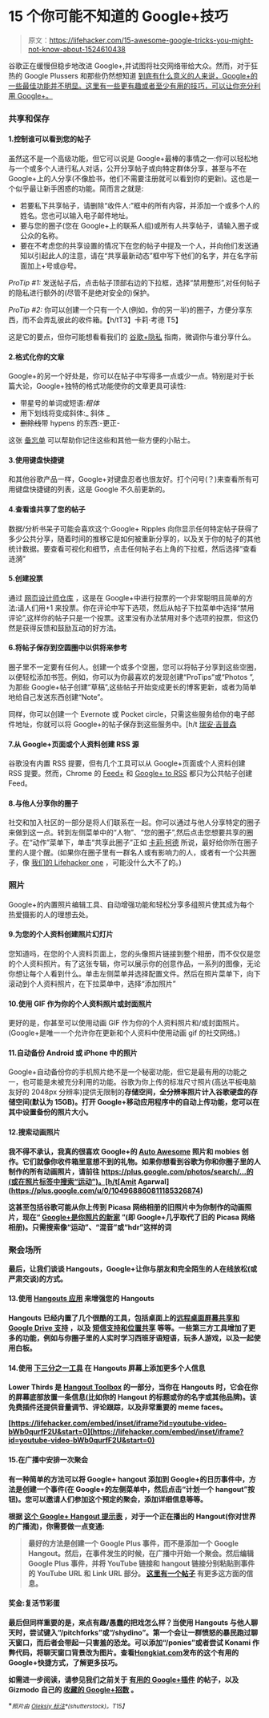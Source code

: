 # 15 个你可能不知道的 Google+技巧

> 原文：<https://lifehacker.com/15-awesome-google-tricks-you-might-not-know-about-1524610438>

谷歌正在缓慢但稳步地改进 Google+,并试图将社交网络带给大众。然而，对于狂热的 Google Plussers 和那些仍然想知道 [到底有什么意义的人来说，Google+的一些最佳功能并不明显。这里有一些更有趣或者至少有用的技巧，可以让你充分利用 Google+。](https://lifehacker.com/what-good-is-google-if-my-friends-dont-use-it-5863389)



### 共享和保存

#### 1.控制谁可以看到您的帖子

虽然这不是一个高级功能，但它可以说是 Google+最棒的事情之一:你可以轻松地与一个或多个人进行私人对话，公开分享帖子或向特定群体分享，甚至与不在 Google+上的人分享(不像脸书，他们不需要注册就可以看到你的更新)。这也是一个似乎最让新手困惑的功能。简而言之就是:

*   若要私下共享帖子，请删除“收件人:”框中的所有内容，并添加一个或多个人的姓名。您也可以输入电子邮件地址。
*   要与您的圈子(您在 Google+上的联系人组)或所有人共享帖子，请输入圈子或公众的名称。
*   要在不考虑您的共享设置的情况下在您的帖子中提及一个人，并向他们发送通知以引起此人的注意，请在“共享最新动态”框中写下他们的名字，并在名字前面加上+号或@号。

*ProTip #1:* 发送帖子后，点击帖子顶部右边的下拉框，选择“禁用整形”,对任何帖子的隐私进行额外的(尽管不是绝对安全的)保护。

*ProTip #2:* 你可以创建一个只有一个人(例如，你的另一半)的圈子，方便分享东西，而不会弄乱彼此的收件箱。【h/tT3】卡莉·考德 T5】

这是它的要点，但你可能想看看我们的 [谷歌+隐私](https://lifehacker.com/a-guide-to-google-privacy-and-information-control-5827683) 指南，微调你与谁分享什么。

#### 2.格式化你的文章

Google+的另一个好处是，你可以在帖子中写得多一点或少一点。特别是对于长篇大论，Google+独特的格式功能使你的文章更具可读性:

*   带星号的单词或短语:*粗体*
*   用下划线将变成斜体:_ 斜体 _
*   ~~删除线~~带 hypens 的东西:-更正-

这张 [备忘单](https://lifehacker.com/the-google-cheatsheet-is-a-quick-reference-to-using-go-5820794) 可以帮助你记住这些和其他一些方便的小贴士。

#### 3.使用键盘快捷键

和其他谷歌产品一样，Google+对键盘忍者也很友好。打个问号(？)来查看所有可用键盘快捷键的列表，这是 Google 不久前更新的。

#### 4.查看谁共享了您的帖子

数据/分析书呆子可能会喜欢这个:Google+ Ripples 向你显示任何特定帖子获得了多少公共分享，随着时间的推移它是如何被重新分享的，以及关于你的帖子的其他统计数据。要查看可视化和细节，点击任何帖子右上角的下拉框，然后选择“查看涟漪”

#### 5.创建投票

通过 [网页设计师仓库](http://www.webdesignerdepot.com/2011/11/25-google-tips-and-tricks/) ，这是在 Google+中进行投票的一个非常聪明且简单的方法:请人们用+1 来投票。你在评论中写下选项，然后从帖子下拉菜单中选择“禁用评论”,这样你的帖子只是一个投票。这里没有办法禁用对多个选项的投票，但这仍然是获得反馈和鼓励互动的好方法。

#### 6.将帖子保存到空圆圈中以供将来参考

圈子里不一定要有任何人。创建一个或多个空圈，您可以将帖子分享到这些空圈，以便轻松添加书签。例如，你可以为你最喜欢的发现创建“ProTips”或“Photos ”,为那些 Google+帖子创建“草稿”,这些帖子开始变成更长的博客更新，或者为简单地给自己发送东西创建“Note”。

同样，你可以创建一个 Evernote 或 Pocket circle，只需这些服务给你的电子邮件地址，你就可以将 Google+的帖子保存到这些服务中。[h/t [瑞安·吉普森](https://plus.google.com/u/0/113506898598086193893)

#### 7.从 Google+页面或个人资料创建 RSS 源

谷歌没有内置 RSS 提要，但有几个工具可以从 Google+页面或个人资料创建 RSS 提要。然而，Chrome 的 [Feed+](https://chrome.google.com/webstore/detail/feed%2B/eaiadkmgpppkonfodnepmoknpaphnlij/related?hl=en) 和 [Google+ to RSS](http://gplusrss.com/home/how_to_create_rss_feed_google_plus) 都只为公共帖子创建 Feed。

#### 8.与他人分享你的圈子

社交和加入社区的一部分是将人们联系在一起。你可以通过与他人分享特定的圈子来做到这一点。转到左侧菜单中的“人物”、“您的圈子”,然后点击您想要共享的圈子。在“动作”菜单下，单击“共享此圈子”正如 [卡莉·柯德](https://plus.google.com/u/0/109702519492065446787) 所说，最好给你所在圈子里的人提个醒。(如果你在圈子里有一群名人或有影响力的人，或者有一个公共圈子，像 [我们的 Lifehacker one](https://plus.google.com/+Lifehacker/posts/9bM1yBZmAt8) ，可能没什么大不了的。)

### 照片

Google+的内置照片编辑工具、自动增强功能和轻松分享多组照片使其成为每个热爱摄影的人的理想去处。

#### 9.为您的个人资料创建照片幻灯片

您知道吗，在您的个人资料页面上，您的头像照片链接到整个相册，而不仅仅是您的个人资料照片。有了这张专辑，你可以展示你的创意作品，一系列的图像，无论你想让每个人看到什么。单击左侧菜单并选择配置文件。然后在照片菜单下，向下滚动到个人资料照片，在下拉菜单中，选择“添加照片”

#### 10.使用 GIF 作为你的个人资料照片或封面照片

更好的是，你甚至可以使用动画 GIF 作为你的个人资料照片和/或封面照片。(Google+是唯一一个允许你在更新和个人资料中使用动画 gif 的社交网络。)

#### 11.自动备份 Android 或 iPhone 中的照片

Google+自动备份你的手机照片绝不是一个秘密功能，但它是最有用的功能之一，也可能是未被充分利用的功能。谷歌为你上传的标准尺寸照片(高达平板电脑友好的 2048px 分辨率)提供无限制的[](https://support.google.com/plus/answer/156348?hl=en)**存储空间，全分辨率照片计入谷歌硬盘的存储空间(默认为 15GB)。打开 Google+移动应用程序中的自动上传功能，您可以在其中设置备份的照片大小。**

#### **12.搜索动画照片**

**我不得不承认，我真的很喜欢 Google+的 [Auto Awesome](https://support.google.com/plus/answer/3113884?p=photos_auto_awesome&hl=en&authuser=0&rd=1) 照片和 mobies 创作。它们就像你收件箱里意想不到的礼物。如果你想看到谷歌为你和你圈子里的人制作的所有动画照片，请前往 https://plus.google.com/photos/search/…的(或在照片标签中搜索“运动”)。[h/t[Amit Agarwal](https://plus.google.com/u/0/104968860811185326874)**

**这甚至包括谷歌可能从你上传到 Picasa 网络相册的旧照片中为你制作的动画照片，现在“ [Google+是你照片的新家](https://support.google.com/picasa/answer/1321133?hl=en) ”(即 Google+几乎取代了旧的 Picasa 网络相册)。只需搜索像“运动”、“混音”或“hdr”这样的词**

### **聚会场所**

**最后，让我们谈谈 Hangouts，Google+让你与朋友和完全陌生的人在线放松(或严肃交谈)的方式。**

#### **13.使用 [Hangouts 应用](http://hangoutapps.com/) 来增强您的 Hangouts**

**Hangouts 已经内置了几个很酷的工具，包括桌面上的[远程桌面](http://lifehacker.com/google-hangouts-get-remote-desktops-to-make-troubleshoo-487168873)[屏幕共享和 Google Drive 支持](https://lifehacker.com/google-hangouts-adds-screen-sharing-google-docs-colla-5842191) ，以及 [短信支持和位置共享](https://lifehacker.com/google-hangouts-with-sms-support-and-location-sharing-n-1460366289) 等等。一些第三方工具增加了更多的功能，例如与你圈子里的人实时学习西班牙语短语，玩多人游戏，以及一起使用白板。**

#### **14.使用 [下三分之一工具](http://socialsolutionscollective.com/google-plus-lower-thirds-hangouts/) 在 Hangouts 屏幕上添加更多个人信息**

**Lower Thirds 是 [Hangout Toolbox](http://hangouttoolbox.com/) 的一部分，当你在 Hangouts 时，它会在你的屏幕底部放置一条信息(比如你的 Hangout 的标题或你的名字或其他品牌)。该免费插件还提供音量调节、评论跟踪，以及非常重要的 meme faces。**

 **[https://lifehacker.com/embed/inset/iframe?id=youtube-video-bWb0qurfF2U&start=0](https://lifehacker.com/embed/inset/iframe?id=youtube-video-bWb0qurfF2U&start=0)** 

#### **15.在广播中安排一次聚会**

**有一种简单的方法可以将 Google+ hangout 添加到 Google+的日历事件中，方法是创建一个事件(在 Google+的左侧菜单中，然后点击“计划一个 hangout”按钮)。您可以邀请人们参加这个预定的聚会，添加详细信息等等。**

**根据 [这个 Google+ Hangout 提示表](https://docs.google.com/document/d/13LQkWSH104pwgjWvIXpXf6O8wi23zPG4hzcJ9I32in0/edit#bookmark=id.81cc6q6e9c74) ，对于一个正在播出的 Hangout(你对世界的广播流)，你需要做一点变通:**

> **最好的方法是创建一个 Google Plus 事件，而不是添加一个 Google Hangout。然后，在事件发生的时候，在广播中开始一个聚会。然后编辑 Google Plus 事件，并将 YouTube 链接和 hangout 链接分别粘贴到事件的 YouTube URL 和 Link URL 部分。 [这里有一个帖子](https://plus.google.com/+NatalieVillalobos/posts/a1sgtv91skA) 有更多这方面的信息。**

#### **奖金:复活节彩蛋**

**最后但同样重要的是，来点有趣/愚蠢的把戏怎么样？当使用 Hangouts 与他人聊天时，尝试键入“/pitchforks”或“/shydino”。第一个会让一群愤怒的暴民跑过聊天窗口，而后者会带起一只害羞的恐龙。可以添加“/ponies”或者尝试 Konami 作弊代码，将聊天窗口背景改为图片。查看[Hongkiat.com](http://www.hongkiat.com/blog/gplus-shortcuts-tips-tricks/)发布的这个有用的 Google+快捷方式，了解更多技巧。**

**如需进一步阅读，请参见我们之前关于 [有用的 Google+插件](https://lifehacker.com/how-do-i-make-the-most-of-google-5822167) 的帖子，以及 Gizmodo 自己的 [收藏的 Google+招数](http://gizmodo.com/10-tricks-to-make-yourself-a-google-master-500513750) 。**

**<small>*照片由*</small> [<small>*Oleksiy 标注*</small>](http://www.shutterstock.com/pic-142615762/stock-photo-black-silk-magic-hat-with-red-ribbon-and-magic-wand-stick-isolated-on-white-background-with.html?src=LtdMYhGXOXeZ3ztD7jqV0g-2-13)<small>*(shutterstock)。*T15】</small>**